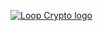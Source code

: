 [![Loop Crypto logo](https://loop-entity-logos.s3.us-east-2.amazonaws.com/loop-crypto-long.svg)](https://loopcrypto.xyz)